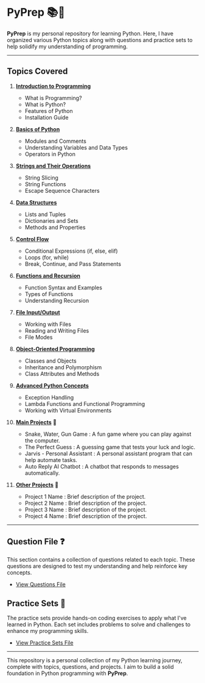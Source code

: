 # PyPrep 📚🐍

**PyPrep** is my personal repository for learning Python. Here, I have organized various Python topics along with questions and practice sets to help solidify my understanding of programming.

---

## Topics Covered

1. **[Introduction to Programming](https://github.com/bushra007891/PyPrep/tree/main/Introduction%20to%20Programming)**
   - What is Programming?
   - What is Python?
   - Features of Python
   - Installation Guide

2. **[Basics of Python](https://github.com/bushra007891/PyPrep/tree/main/Basics%20of%20Python)**
   - Modules and Comments
   - Understanding Variables and Data Types
   - Operators in Python

3. **[Strings and Their Operations](https://github.com/bushra007891/PyPrep/tree/main/Strings%20and%20Their%20Operations)**
   - String Slicing
   - String Functions
   - Escape Sequence Characters

4. **[Data Structures](https://github.com/bushra007891/PyPrep/tree/main/Data%20Structures)**
   - Lists and Tuples
   - Dictionaries and Sets
   - Methods and Properties

5. **[Control Flow](https://github.com/bushra007891/PyPrep/tree/main/Control%20Flow)**
   - Conditional Expressions (if, else, elif)
   - Loops (for, while)
   - Break, Continue, and Pass Statements

6. **[Functions and Recursion](https://github.com/bushra007891/PyPrep/tree/main/Functions%20and%20Recursion)**
   - Function Syntax and Examples
   - Types of Functions
   - Understanding Recursion

7. **[File Input/Output](https://github.com/bushra007891/PyPrep/tree/main/File%20Input%20%26%20Output)**
   - Working with Files
   - Reading and Writing Files
   - File Modes

8. **[Object-Oriented Programming](https://github.com/bushra007891/PyPrep/tree/main/Object-Oriented%20Programming)**
   - Classes and Objects
   - Inheritance and Polymorphism
   - Class Attributes and Methods

9. **[Advanced Python Concepts](https://github.com/bushra007891/PyPrep/tree/main/Advanced%20Python%20Concepts)**
   - Exception Handling
   - Lambda Functions and Functional Programming
   - Working with Virtual Environments

10. **[Main Projects](https://github.com/bushra007891/PyPrep/tree/main/Main%20Projects)** 🚀
    - Snake, Water, Gun Game : A fun game where you can play against the computer.
    - The Perfect Guess : A guessing game that tests your luck and logic.
    - Jarvis - Personal Assistant : A personal assistant program that can help automate tasks.
    - Auto Reply AI Chatbot : A chatbot that responds to messages automatically.

11. **[Other Projects](https://github.com/bushra007891/PyPrep/tree/main/Other%20Projects)** 🌟
    - Project 1 Name : Brief description of the project.
    - Project 2 Name : Brief description of the project.
    - Project 3 Name : Brief description of the project.
    - Project 4 Name : Brief description of the project.

---

## Question File ❓
This section contains a collection of questions related to each topic. These questions are designed to test my understanding and help reinforce key concepts.

- [View Questions File](https://github.com/bushra007891/PyPrep/tree/main/Question%20File) 

## Practice Sets 📝
The practice sets provide hands-on coding exercises to apply what I've learned in Python. Each set includes problems to solve and challenges to enhance my programming skills.

- [View Practice Sets File](https://github.com/bushra007891/PyPrep/tree/main/Practice%20Sets) 

---

This repository is a personal collection of my Python learning journey, complete with topics, questions, and projects. I aim to build a solid foundation in Python programming with **PyPrep**. 
